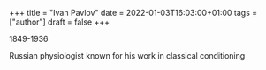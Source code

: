 +++
title = "Ivan Pavlov"
date = 2022-01-03T16:03:00+01:00
tags = ["author"]
draft = false
+++

1849-1936

Russian physiologist known for his work in classical conditioning
